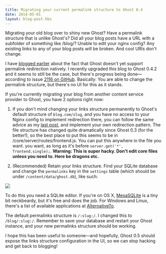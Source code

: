 ```yaml
---
title: Migrating your current permalink structure to Ghost 0.4
date: 2014-05-01
layout: blog-post.hbs
---
```


Migrating your old blog over to shiny new Ghost? Have a permalink structure that is unlike Ghost's? Did all your blog posts have a URL with a subfolder of something like /blog/? Unable to edit your nginx config? Any existing links to any of your blog posts *will* be broken. And cool URIs don't change.

I have [blogged earlier](http://jegtnes.co.uk/blog/how-to-implement-url-redirection-in-ghost-0-3/) about the fact that Ghost doesn't yet support permalink redirection natively. I recently upgraded this blog to Ghost 0.4.2 and it seems to still be the case, but there's progress being done—according to issue [2116 on GitHub](https://github.com/TryGhost/Ghost/issues/2116). Basically: You are able to change the permalink structure, but there's no UI for this as it stands.

If you're currently migrating your blog from another content service provider to Ghost, you have 2 options right now:

1) If you don't mind changing your links structure permanently to Ghost's default structure of `blog.com/slug`, and you have no access to your Nginx config to implement redirection there, you can follow the same advice as my [last post](http://jegtnes.co.uk/how-to-implement-url-redirection-in-ghost-0-3/), and implement your own redirection pattern. The file structure has changed quite dramatically since Ghost 0.3 (for the better!), so the best place to put this seems to be in /core/server/routes/frontend.js. You can put this anywhere in the file you want. you want, as long as it's before `server.get('*', frontend.single);`.
**Warning: This is super hacky. Don't edit core files unless you need to. Here be dragons etc.**

2) (Recommended) Retain your links structure. Find your SQLite database and change the `permalinks` key in the `settings` table (which should be under `/content/data/ghost.db`), like such:

![](content/images/Screen_Shot_2014_05_01_at_11_09_04.png)

To do this you need a SQLite editor. If you're on OS X, [MesaSQLite](http://mesasqlite.en.softonic.com/mac/download) is a tiny bit neckbeardy, but it's free and does the job. For Windows and Linux, there's a list of available applications at [AlternativeTo](http://alternativeto.net/tag/sqlite/).

The default permalinks structure is `/:slug:/`. I changed this to `/blog/:slug:/`. Remember to save your database and restart your Ghost instance, and your new permalinks structure should be working.

I hope this has been useful to someone—and hopefully, Ghost 0.5 should expose the links structure configuration in the UI, so we can stop hacking and get back to blogging!
